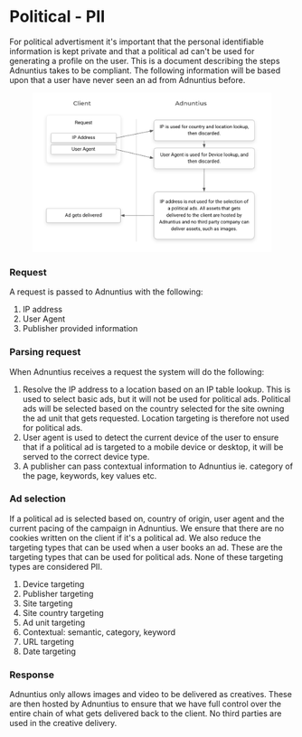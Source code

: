 # Political - PII

For political advertisment it's important that the personal identifiable information is kept private and that a political ad can't be used for generating a profile on the user. This is a document describing the steps Adnuntius takes to be compliant. The following information will be based upon that a user have never seen an ad from Adnuntius before.

<figure><img src="../.gitbook/assets/image (1) (1).png" alt=""><figcaption></figcaption></figure>

### Request

A request is passed to Adnuntius with the following:

1. IP address
2. User Agent
3. Publisher provided information



### Parsing request

When Adnuntius receives a request the system will do the following:

1. Resolve the IP address to a location based on an IP table lookup. This is used to select basic ads, but it will not be used for political ads. Political ads will be selected based on the country selected for the site owning the ad unit that gets requested. Location targeting is therefore not used for political ads.
2. User agent is used to detect the current device of the user to ensure that if a political ad is targeted to a mobile device or desktop, it will be served to the correct device type.
3. A publisher can pass contextual information to Adnuntius  ie. category of the page, keywords, key values etc.



### Ad selection

If a political ad is selected based on, country of origin, user agent and the current pacing of the campaign in Adnuntius. We ensure that there are no cookies written on the client if it's a political ad. We also reduce the targeting types that can be used when a user books an ad. These are the targeting types that can be used for political ads. None of these targeting types are considered PII.

1. Device targeting
2. Publisher targeting
3. Site targeting
4. Site country targeting
5. Ad unit targeting
6. Contextual: semantic, category, keyword
7. URL targeting
8. Date targeting

### Response

Adnuntius only allows images and video to be delivered as creatives. These are then hosted by Adnuntius to ensure that we have full control over the entire chain of what gets delivered back to the client. No third parties are used in the creative delivery.

